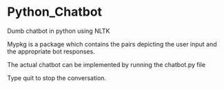 # Python_Chatbot
Dumb chatbot in python using NLTK

Mypkg is a package which contains the pairs depicting the user input and the appropriate bot responses.

The actual chatbot can be implemented by running the chatbot.py file

Type quit to stop the conversation.
